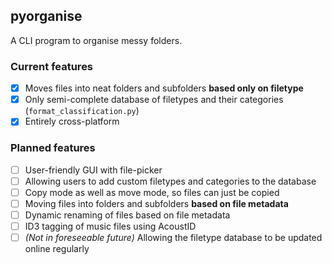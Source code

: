 ## pyorganise
A CLI program to organise messy folders.

### Current features
- [x] Moves files into neat folders and subfolders **based only on filetype**
- [x] Only semi-complete database of filetypes and their categories (`format_classification.py`)
- [x] Entirely cross-platform

### Planned features
- [ ] User-friendly GUI with file-picker
- [ ] Allowing users to add custom filetypes and categories to the database
- [ ] Copy mode as well as move mode, so files can just be copied
- [ ] Moving files into folders and subfolders **based on file metadata**
- [ ] Dynamic renaming of files based on file metadata
- [ ] ID3 tagging of music files using AcoustID
- [ ] *(Not in foreseeable future)* Allowing the filetype database to be updated online regularly
